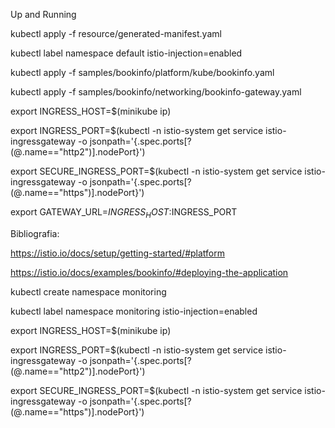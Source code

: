 Up and Running


kubectl apply -f resource/generated-manifest.yaml


kubectl label namespace default istio-injection=enabled

kubectl apply -f samples/bookinfo/platform/kube/bookinfo.yaml

kubectl apply -f samples/bookinfo/networking/bookinfo-gateway.yaml


export INGRESS_HOST=$(minikube ip)

export INGRESS_PORT=$(kubectl -n istio-system get service istio-ingressgateway -o jsonpath='{.spec.ports[?(@.name=="http2")].nodePort}')

export SECURE_INGRESS_PORT=$(kubectl -n istio-system get service istio-ingressgateway -o jsonpath='{.spec.ports[?(@.name=="https")].nodePort}')

export GATEWAY_URL=$INGRESS_HOST:$INGRESS_PORT



Bibliografia:


https://istio.io/docs/setup/getting-started/#platform



https://istio.io/docs/examples/bookinfo/#deploying-the-application










kubectl create namespace monitoring

kubectl label namespace monitoring istio-injection=enabled




export INGRESS_HOST=$(minikube ip)

export INGRESS_PORT=$(kubectl -n istio-system get service istio-ingressgateway -o jsonpath='{.spec.ports[?(@.name=="http2")].nodePort}')

export SECURE_INGRESS_PORT=$(kubectl -n istio-system get service istio-ingressgateway -o jsonpath='{.spec.ports[?(@.name=="https")].nodePort}')
